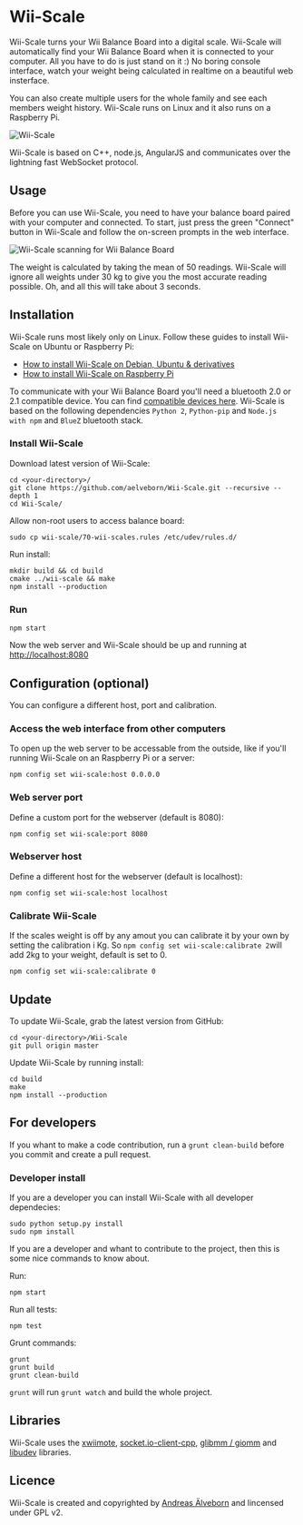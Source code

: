# Wii-Scale

Wii-Scale turns your Wii Balance Board into a digital scale. Wii-Scale will automatically find your Wii Balance Board when it is connected to your computer. All you have to do is just stand on it :) No boring console interface, watch your weight being calculated in realtime on a beautiful web insterface.

You can also create multiple users for the whole family and see each members weight history. Wii-Scale runs on Linux and it also runs on a Raspberry Pi.

![Wii-Scale](https://github.com/aelveborn/Wii-Scale/blob/gh-pages/images/wiiscale_0_0_4_start.png?raw=true) 

Wii-Scale is based on C++, node.js, AngularJS and communicates over the lightning fast WebSocket protocol.

## Usage

Before you can use Wii-Scale, you need to have your balance board paired with your computer and connected.  To start, just press the green "Connect" button in Wii-Scale and follow the on-screen prompts in the web interface.

![Wii-Scale scanning for Wii Balance Board](https://github.com/aelveborn/Wii-Scale/blob/gh-pages/images/wiiscale_0_0_4_measuring.png?raw=true) 

The weight is calculated by taking the mean of 50 readings. Wii-Scale will ignore all weights under 30 kg to give you the most accurate reading possible. Oh, and all this will take about 3 seconds.

## Installation

Wii-Scale runs most likely only on Linux. Follow these guides to install Wii-Scale on Ubuntu or Raspberry Pi:

- [How to install Wii-Scale on Debian, Ubuntu & derivatives](https://github.com/aelveborn/Wii-Scale/wiki/Guide:-How-to-install-Wii-Scale-on-Debian,-Ubuntu-and-derivatives)
- [How to install Wii-Scale on Raspberry Pi](https://github.com/aelveborn/Wii-Scale/wiki/Guide:-How-to-install-Wii-Scale-on-Raspberry-Pi)

To communicate with your Wii Balance Board you'll need a bluetooth 2.0 or 2.1 compatible device. You can find [compatible devices here](http://wiibrew.org/wiki/List_of_Working_Bluetooth_Devices). Wii-Scale is based on the following dependencies `Python 2`, `Python-pip` and `Node.js with npm` and `BlueZ` bluetooth stack.


### Install Wii-Scale

Download latest version of Wii-Scale:

	cd <your-directory>/
	git clone https://github.com/aelveborn/Wii-Scale.git --recursive --depth 1
	cd Wii-Scale/

Allow non-root users to access balance board:

	sudo cp wii-scale/70-wii-scales.rules /etc/udev/rules.d/

Run install:

	mkdir build && cd build
	cmake ../wii-scale && make
	npm install --production


### Run

	npm start

Now the web server and Wii-Scale should be up and running at [http://localhost:8080](http://localhost:8080)

## Configuration (optional)

You can configure a different host, port and calibration.

### Access the web interface from other computers

To open up the web server to be accessable from the outside, like if you'll running Wii-Scale on an Raspberry Pi or a server:

	npm config set wii-scale:host 0.0.0.0

### Web server port

Define a custom port for the webserver (default is 8080):

	npm config set wii-scale:port 8080

### Webserver host

Define a different host for the webserver (default is localhost):

	npm config set wii-scale:host localhost

### Calibrate Wii-Scale

If the scales weight is off by any amout you can calibrate it by your own by setting the calibration i Kg. So `npm config set wii-scale:calibrate 2`will add 2kg to your weight, default is set to 0.

	npm config set wii-scale:calibrate 0


## Update

To update Wii-Scale, grab the latest version from GitHub:

	cd <your-directory>/Wii-Scale
	git pull origin master

Update Wii-Scale by running install:

	cd build
	make
	npm install --production


## For developers

If you whant to make a code contribution, run a `grunt clean-build` before you commit and create a pull request.

### Developer install

If you are a developer you can install Wii-Scale with all developer dependecies:

	sudo python setup.py install
	sudo npm install

If you are a developer and whant to contribute to the project, then this is some nice commands to know about.

Run:

	npm start

Run all tests:

	npm test

Grunt commands:

	grunt
	grunt build
	grunt clean-build

`grunt` will run `grunt watch` and build the whole project.

## Libraries

Wii-Scale uses the [xwiimote](https://github.com/dvdhrm/xwiimote), [socket.io-client-cpp](https://github.com/socketio/socket.io-client-cpp), [glibmm / giomm](https://developer.gnome.org/glibmm) and [libudev](https://www.freedesktop.org/software/systemd/man/libudev.html) libraries.


## Licence

Wii-Scale is created and copyrighted by [Andreas Älveborn](http://aelveborn.com) and lincensed under GPL v2.
